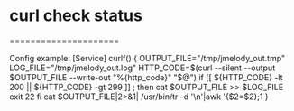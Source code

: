 # curl check status
=====================


 <p> Config example:
    [Service]
  curlf() {
    OUTPUT_FILE="/tmp/jmelody_out.tmp"
    LOG_FILE="/tmp/jmelody_out.log"
    HTTP_CODE=$(curl --silent --output $OUTPUT_FILE --write-out "%{http_code}" "$@")
    if [[ ${HTTP_CODE} -lt 200 || ${HTTP_CODE} -gt 299 ]] ; then
      cat $OUTPUT_FILE >> $LOG_FILE
      exit 22
    fi
    cat $OUTPUT_FILE|2>&1| /usr/bin/tr -d '\n'|awk '{$2=$2};1
}
      

